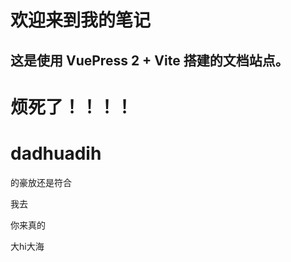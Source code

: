 # 欢迎来到我的笔记

## 这是使用 **VuePress 2 + Vite** 搭建的文档站点。

## 

# 烦死了！！！！

# dadhuadih 

的豪放还是符合

我去

你来真的

大hi大海



